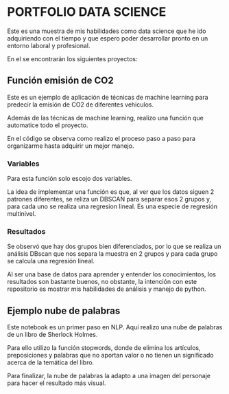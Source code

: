 # PORTFOLIO DATA SCIENCE

Este es una muestra de mis habilidades como data science que he ido adquiriendo con el tiempo y que espero poder desarrollar pronto en un entorno laboral y profesional.

En el se encontrarán los siguientes proyectos:

## Función emisión de CO2

Este es un ejemplo de aplicación de técnicas de machine learning para predecir la emisión de CO2 de diferentes vehiculos.

Además de las técnicas de machine learning, realizo una función que automatice todo el proyecto.

En el código se observa como realizo el proceso paso a paso para organizarme hasta adquirir un mejor manejo.

### Variables

Para esta función solo escojo dos variables.

La idea de implementar una función es que, al ver que los datos siguen 2 patrones diferentes, se reliza un DBSCAN para separar esos 2 grupos y, para cada uno se realiza una regresion lineal. Es una especie de regresión multinivel.

### Resultados

Se observó que hay dos grupos bien diferenciados, por lo que se realiza un análisis DBscan que nos separa la muestra en 2 grupos y para cada grupo se calcula una regresión lineal.

Al ser una base de datos para aprender y entender los conocimientos, los resultados son bastante buenos, no obstante, la intención con este repositorio es mostrar mis habilidades de análisis y manejo de python.

## Ejemplo nube de palabras

Este notebook es un primer paso en NLP. Aquí realizo una nube de palabras de un libro de Sherlock Holmes.

Para ello utilizo la función stopwords, donde de elimina los artículos, preposiciones y palabras que no aportan valor o no tienen un significado acerca de la temática del libro.

Para finalizar, la nube de palabras la adapto a una imagen del personaje para hacer el resultado más visual.
